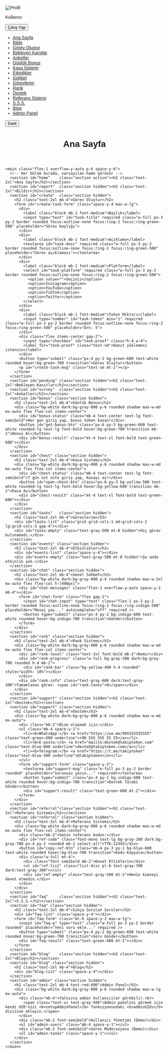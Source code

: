 <!DOCTYPE html>
<html lang="tr">
<head>
  <meta charset="UTF-8" />
  <meta name="viewport" content="width=device-width, initial-scale=1.0"/>
  <title>TakipToken | Dashboard</title>

  <!-- Tailwind + Dark Mode -->
  <script src="https://cdn.tailwindcss.com"></script>
  <script>
    tailwind.config = { darkMode: 'class' };
  </script>

  <!-- Google Font & Icons -->
  <link 
    href="https://fonts.googleapis.com/css2?family=Poppins:wght@400;600;800&display=swap" 
    rel="stylesheet"
  />
  <link 
    rel="stylesheet" 
    href="https://cdnjs.cloudflare.com/ajax/libs/font-awesome/6.1.1/css/all.min.css"
  />

  <style>
    body { font-family: 'Poppins', sans-serif; }
  </style>
</head>
<body class="flex h-screen bg-gray-100 dark:bg-gray-900 text-gray-800 dark:text-gray-200">

  <!-- SIDEBAR -->
  <aside class="w-64 bg-white dark:bg-gray-800 shadow flex-shrink-0">
    <div class="p-4 flex items-center space-x-3">
      <img id="profile-pic" src="" alt="Profil" class="w-10 h-10 rounded-full bg-gray-200"/>
      <div>
        <p id="profile-name" class="font-semibold">Kullanıcı</p>
        <button id="sign-out" class="text-xs text-red-500 hover:underline">Çıkış Yap</button>
      </div>
    </div>
    <nav class="mt-4">
      <ul id="menu" class="space-y-1">
        <li><a data-section="home"    href="#" class="nav-link block px-4 py-2 hover:bg-gray-200 dark:hover:bg-gray-700 rounded">Ana Sayfa</a></li>
        <li><a data-section="report"  href="#" class="nav-link block px-4 py-2 hover:bg-gray-200 dark:hover:bg-gray-700 rounded">Bildir</a></li>
        <li><a data-section="create"  href="#" class="nav-link block px-4 py-2 hover:bg-gray-200 dark:hover:bg-gray-700 rounded">Görev Oluştur</a></li>
        <li><a data-section="pending" href="#" class="nav-link block px-4 py-2 hover:bg-gray-200 dark:hover:bg-gray-700 rounded">Bekleyen Kanıtlar</a></li>
        <li><a data-section="survey"  href="#" class="nav-link block px-4 py-2 hover:bg-gray-200 dark:hover:bg-gray-700 rounded">Anketler</a></li>
        <li><a data-section="bonus"   href="#" class="nav-link block px-4 py-2 hover:bg-gray-200 dark:hover:bg-gray-700 rounded">Günlük Bonus</a></li>
        <li><a data-section="chest"   href="#" class="nav-link block px-4 py-2 hover:bg-gray-200 dark:hover:bg-gray-700 rounded">Kasa Sistemi</a></li>
        <li><a data-section="events"  href="#" class="nav-link block px-4 py-2 hover:bg-gray-200 dark:hover:bg-gray-700 rounded">Etkinlikler</a></li>
        <li><a data-section="chat"    href="#" class="nav-link block px-4 py-2 hover:bg-gray-200 dark:hover:bg-gray-700 rounded">Sohbet</a></li>
        <li><a data-section="tasks"   href="#" class="nav-link block px-4 py-2 hover:bg-gray-200 dark:hover:bg-gray-700 rounded">Görevlerim</a></li>
        <li><a data-section="rank"    href="#" class="nav-link block px-4 py-2 hover:bg-gray-200 dark:hover:bg-gray-700 rounded">Rank</a></li>
        <li><a data-section="support" href="#" class="nav-link block px-4 py-2 hover:bg-gray-200 dark:hover:bg-gray-700 rounded">Destek</a></li>
        <li><a data-section="referral"href="#" class="nav-link block px-4 py-2 hover:bg-gray-200 dark:hover:bg-gray-700 rounded">Referans Sistemi</a></li>
        <li><a data-section="faq"     href="#" class="nav-link block px-4 py-2 hover:bg-gray-200 dark:hover:bg-gray-700 rounded">S.S.S.</a></li>
        <li><a data-section="blog"    href="#" class="nav-link block px-4 py-2 hover:bg-gray-200 dark:hover:bg-gray-700 rounded">Blog</a></li>
        <li id="admin-menu" class="hidden"><a data-section="admin" href="#" class="nav-link block px-4 py-2 hover:bg-gray-200 dark:hover:bg-gray-700 rounded text-red-600">Admin Panel</a></li>
      </ul>
    </nav>
    <div class="mt-auto p-4">
      <button id="dark-toggle" class="w-full px-2 py-1 bg-gray-200 dark:bg-gray-700 rounded hover:bg-gray-300 dark:hover:bg-gray-600 transition">
        <i id="dark-icon" class="fas fa-moon"></i> Dark
      </button>
    </div>
  </aside>

  <!-- MAIN -->
  <div class="flex-1 flex flex-col overflow-hidden">
    <header class="flex items-center justify-between bg-white dark:bg-gray-800 px-6 py-4 shadow">
      <h1 id="section-title" class="text-xl font-semibold">Ana Sayfa</h1>
    </header>

    <main class="flex-1 overflow-y-auto p-6 space-y-6">
      <!-- Her bölüm burada, varsayılan home görünür -->
      <section id="home"    class="section active"><h2 class="text-2xl">Ana Sayfa</h2></section>
      <section id="report"  class="section hidden"><h2 class="text-2xl">Bildir</h2></section>
      <section id="create"  class="section hidden">
        <h2 class="text-2xl mb-4">Görev Oluştur</h2>
        <form id="create-task-form" class="space-y-4 max-w-lg">
          <div>
            <label class="block mb-1 font-medium">Başlık</label>
            <input type="text" id="task-title" required class="w-full px-3 py-2 border rounded focus:outline-none focus:ring-2 focus:ring-green-500" placeholder="Görev başlığı">
          </div>
          <div>
            <label class="block mb-1 font-medium">Açıklama</label>
            <textarea id="task-desc" required class="w-full px-3 py-2 border rounded focus:outline-none focus:ring-2 focus:ring-green-500" placeholder="Görev açıklaması"></textarea>
          </div>
          <div>
            <label class="block mb-1 font-medium">Platform</label>
            <select id="task-platform" required class="w-full px-3 py-2 border rounded focus:outline-none focus:ring-2 focus:ring-green-500">
              <option value="">Seçiniz</option>
              <option>Instagram</option>
              <option>YouTube</option>
              <option>TikTok</option>
              <option>Twitter</option>
            </select>
          </div>
          <div>
            <label class="block mb-1 font-medium">Token Miktarı</label>
            <input type="number" id="task-token" min="1" required class="w-full px-3 py-2 border rounded focus:outline-none focus:ring-2 focus:ring-green-500" placeholder="Örn: 5">
          </div>
          <div class="flex items-center gap-2">
            <input type="checkbox" id="task-proof" class="h-4 w-4">
            <label for="task-proof" class="text-sm">Kanıt yüklemesi istensin</label>
          </div>
          <button type="submit" class="px-4 py-2 bg-green-600 text-white rounded hover:bg-green-700 transition">Görev Oluştur</button>
          <p id="create-task-msg" class="text-sm mt-2"></p>
        </form>
      </section>
      <section id="pending" class="section hidden"><h2 class="text-2xl">Bekleyen Kanıtlar</h2></section>
      <section id="survey"  class="section hidden"><h2 class="text-2xl">Anketler</h2></section>
      <section id="bonus" class="section hidden">
        <h2 class="text-2xl mb-4">Günlük Bonus</h2>
        <div class="bg-white dark:bg-gray-800 p-6 rounded shadow max-w-md mx-auto flex flex-col items-center">
          <div id="bonus-status" class="mb-4 text-center text-lg font-semibold">Her gün giriş yap, bonus token kazan!</div>
          <button id="get-bonus-btn" class="px-6 py-3 bg-green-600 text-white rounded-lg text-lg font-bold hover:bg-green-700 transition mb-2">Bonus Al</button>
          <div id="bonus-result" class="mt-4 text-xl font-bold text-green-600"></div>
        </div>
      </section>
      <section id="chest" class="section hidden">
        <h2 class="text-2xl mb-4">Kasa Sistemi</h2>
        <div class="bg-white dark:bg-gray-800 p-6 rounded shadow max-w-md mx-auto flex flex-col items-center">
          <div id="chest-status" class="mb-4 text-center text-lg font-semibold">7 gün üst üste giriş yap, kasayı aç!</div>
          <button id="open-chest-btn" class="px-6 py-3 bg-yellow-500 text-white rounded-lg text-lg font-bold hover:bg-yellow-600 transition mb-2">Kasa Aç</button>
          <div id="chest-result" class="mt-4 text-xl font-bold text-green-600"></div>
        </div>
      </section>
      <section id="tasks"   class="section hidden">
        <h2 class="text-2xl mb-4">Görevlerim</h2>
        <div id="tasks-list" class="grid grid-cols-1 md:grid-cols-2 lg:grid-cols-3 gap-4"></div>
        <div id="tasks-empty" class="text-gray-500 mt-8 hidden">Hiç görev bulunamadı.</div>
      </section>
      <section id="events" class="section hidden">
        <h2 class="text-2xl mb-4">Etkinlikler</h2>
        <div id="events-list" class="space-y-4"></div>
        <div id="events-empty" class="text-gray-500 mt-8 hidden">Şu anda etkinlik yok.</div>
      </section>
      <section id="chat" class="section hidden">
        <h2 class="text-2xl mb-4">Genel Sohbet</h2>
        <div class="bg-white dark:bg-gray-800 p-4 rounded shadow max-w-2xl mx-auto flex flex-col h-[400px]">
          <div id="chat-messages" class="flex-1 overflow-y-auto space-y-2 mb-4"></div>
          <form id="chat-form" class="flex gap-2">
            <input id="chat-input" type="text" class="flex-1 px-3 py-2 border rounded focus:outline-none focus:ring-2 focus:ring-indigo-500" placeholder="Mesaj yaz..." autocomplete="off" required />
            <button type="submit" class="px-4 py-2 bg-indigo-600 text-white rounded hover:bg-indigo-700 transition">Gönder</button>
          </form>
        </div>
      </section>
      <section id="rank" class="section hidden">
        <h2 class="text-2xl mb-4">Rank Sistemi</h2>
        <div class="bg-white dark:bg-gray-800 p-6 rounded shadow max-w-md mx-auto flex flex-col items-center">
          <div id="rank-level" class="text-3xl font-bold mb-2">Demir</div>
          <div id="rank-progress" class="w-full bg-gray-200 dark:bg-gray-700 rounded h-4 mb-2">
            <div id="rank-bar" class="bg-yellow-400 h-4 rounded" style="width: 10%"></div>
          </div>
          <div id="rank-info" class="text-gray-600 dark:text-gray-300">Tamamlanan görev: <span id="rank-tasks">0</span></div>
        </div>
      </section>
      <section id="support" class="section hidden"><h2 class="text-2xl">Destek</h2></section>
      <section id="support" class="section hidden">
        <h2 class="text-2xl mb-4">Destek</h2>
        <div class="bg-white dark:bg-gray-800 p-6 rounded shadow max-w-md mx-auto">
          <div class="mb-2">Bize ulaşmak için:</div>
          <ul class="mb-4 space-y-1">
            <li><b>WhatsApp:</b> <a href="https://wa.me/905555555555" class="text-green-600 underline">+90 555 555 55 55</a></li>
            <li><b>E-posta:</b> <a href="mailto:destek@takiptoken.com" class="text-blue-600 underline">destek@takiptoken.com</a></li>
            <li><b>Telegram:</b> <a href="https://t.me/takiptoken" class="text-blue-500 underline">@takiptoken</a></li>
          </ul>
          <form id="support-form" class="space-y-2">
            <textarea id="support-msg" class="w-full px-3 py-2 border rounded" placeholder="Sorunuzu yazın..." required></textarea>
            <button type="submit" class="px-4 py-2 bg-indigo-600 text-white rounded hover:bg-indigo-700 transition">Destek Talebi Gönder</button>
            <div id="support-result" class="text-green-600 mt-2"></div>
          </form>
        </div>
      </section>
      <section id="referral"class="section hidden"><h2 class="text-2xl">Referans Sistemi</h2></section>
      <section id="referral" class="section hidden">
        <h2 class="text-2xl mb-4">Referans Sistemi</h2>
        <div class="bg-white dark:bg-gray-800 p-6 rounded shadow max-w-md mx-auto flex flex-col items-center">
          <div class="mb-2">Senin referans kodun:</div>
          <div id="ref-code" class="font-mono text-lg bg-gray-100 dark:bg-gray-700 px-4 py-2 rounded mb-2 select-all">TTK-12345</div>
          <button id="copy-ref-btn" class="mb-4 px-3 py-1 bg-blue-600 text-white rounded hover:bg-blue-700 transition">Kodu Kopyala</button>
          <div class="w-full mt-4">
            <div class="font-semibold mb-2">Davet Ettiklerin</div>
            <ul id="ref-list" class="list-disc pl-6 text-gray-700 dark:text-gray-300"></ul>
            <div id="ref-empty" class="text-gray-500 mt-2">Henüz kimseyi davet etmedin.</div>
          </div>
        </div>
      </section>
      <section id="faq"     class="section hidden"><h2 class="text-2xl">S.S.S.</h2></section>
      <section id="faq" class="section hidden">
        <h2 class="text-2xl mb-4">Sıkça Sorulan Sorular</h2>
        <div id="faq-list" class="space-y-4"></div>
        <form id="faq-form" class="mt-6 space-y-2 max-w-lg">
          <input id="faq-q" type="text" class="w-full px-3 py-2 border rounded" placeholder="Yeni soru ekle..." required />
          <button type="submit" class="px-4 py-2 bg-green-600 text-white rounded hover:bg-green-700 transition">Soru Gönder</button>
          <div id="faq-result" class="text-green-600 mt-2"></div>
        </form>
      </section>
      <section id="blog"    class="section hidden"><h2 class="text-2xl">Blog</h2></section>
      <section id="blog" class="section hidden">
        <h2 class="text-2xl mb-4">Blog</h2>
        <div id="blog-list" class="space-y-4"></div>
      </section>
      <section id="admin" class="section hidden">
        <h2 class="text-2xl mb-4 text-red-600">Admin Panel</h2>
        <div class="bg-white dark:bg-gray-800 p-6 rounded shadow max-w-lg mx-auto">
          <div class="mb-4">Yalnızca admin kullanıcılar görebilir.<br>
            <span class="text-xs text-gray-500">Admin panelini görmek için kendi UID'nizi <b>setupAdminPanel</b> fonksiyonundaki <b>adminUIDs</b> dizisine ekleyin.</span>
          </div>
          <div class="mb-2 font-semibold">Kullanıcı Yönetimi (Demo)</div>
          <ul id="admin-users" class="mb-4 space-y-1"></ul>
          <div class="mb-2 font-semibold">Görev Moderasyonu (Demo)</div>
          <ul id="admin-tasks" class="space-y-1"></ul>
        </div>
      </section>
    </main>
  </div>

  <!-- Firebase + Uygulama JS -->
  <script type="module">
    import { initializeApp }   from "https://www.gstatic.com/firebasejs/9.23.0/firebase-app.js";
    import { getAuth,
             onAuthStateChanged,
             signOut }          from "https://www.gstatic.com/firebasejs/9.23.0/firebase-auth.js";
    import { getFirestore }    from "https://www.gstatic.com/firebasejs/9.23.0/firebase-firestore.js";

    // 1) Firebase config ve init
   const firebaseConfig = {
      apiKey: "AIzaSyC7lRIhanhgv_2BLgjIA_F0D04vRAaA5uk",
      authDomain: "takiptoken-4c1fa.firebaseapp.com",
      projectId: "takiptoken-4c1fa",
      storageBucket: "takiptoken-4c1fa.appspot.com",
      messagingSenderId: "518688622476",
      appId: "1:518688622476:web:8757ec47fb2614836738a9",
      measurementId: "G-EYNR6Z8JTV"
    };
    const app  = initializeApp(firebaseConfig);
    const auth = getAuth(app);
    const db   = getFirestore(app);

    // 2) DOM referansları
    const menuLinks     = document.querySelectorAll(".nav-link");
    const sections      = document.querySelectorAll(".section");
    const titleEl       = document.getElementById("section-title");
    const picEl         = document.getElementById("profile-pic");
    const nameEl        = document.getElementById("profile-name");
    const signOutBtn    = document.getElementById("sign-out");
    const darkToggle    = document.getElementById("dark-toggle");
    const darkIcon      = document.getElementById("dark-icon");

    // 3) Sekme tıklama handler
    menuLinks.forEach(link => {
      link.addEventListener("click", e => {
        e.preventDefault();
        // link’i aktifleştir
        menuLinks.forEach(l => l.classList.remove("bg-gray-200","dark:bg-gray-700"));
        link.classList.add("bg-gray-200","dark:bg-gray-700");
        // section göster
        const sec = link.dataset.section;
        sections.forEach(s => s.id === sec ? s.classList.remove("hidden") : s.classList.add("hidden"));
        // başlığı değiştir
        titleEl.innerText = link.innerText.trim();
      });
    });

    // 4) Dark mode toggle
    if (localStorage.theme === "dark") document.documentElement.classList.add("dark");
    darkToggle.addEventListener("click", () => {
      document.documentElement.classList.toggle("dark");
      const isDark = document.documentElement.classList.contains("dark");
      localStorage.theme = isDark ? "dark" : "light";
      darkIcon.className = isDark ? "fas fa-sun" : "fas fa-moon";
    });

    // 5) Auth ve profil bilgisi yükle
    onAuthStateChanged(auth, user => {
      if (!user) return location.href = "login.html";
      // Profil fotoğrafı ve isim
      picEl.src       = user.photoURL || "https://via.placeholder.com/40";
      nameEl.innerText= user.displayName || user.email;

      // Çıkış
      signOutBtn.addEventListener("click", () => {
        signOut(auth).then(() => location.href = "login.html");
      });

      // --- Görevler Modülü ---
      loadUserTasks(user.uid);
      // --- Görev Oluştur Modülü ---
      setupCreateTask(user.uid);
      // --- Kasa Sistemi Modülü ---
      setupChestSystem(user.uid);
      // --- Etkinlikler Modülü ---
      loadEvents();
      // --- Sohbet Modülü ---
      setupChat(user);
      // --- Günlük Bonus Modülü ---
      setupDailyBonus(user.uid);
      // --- Rank Sistemi Modülü ---
      setupRankSystem(user.uid);
      // --- Referans Sistemi Modülü ---
      setupReferralSystem(user);
      // --- Destek Modülü ---
      setupSupport();
      // --- SSS Modülü ---
      setupFAQ();
      // --- Blog Modülü ---
      setupBlog();

      // --- Admin Panel Modülü ---
      setupAdminPanel(user);
// Admin Panel modülü: Sadece adminler için göster
function setupAdminPanel(user) {
  const adminMenu = document.getElementById("admin-menu");
  const adminSection = document.getElementById("admin");
  if (!adminMenu || !adminSection) return;
  // Demo: Sadece belirli UID admin kabul edilir
  const adminUIDs = ["adminUID1", "adminUID2"];
  if (!adminUIDs.includes(user.uid)) {
    adminMenu.classList.add("hidden");
    adminSection.classList.add("hidden");
    return;
  }
  adminMenu.classList.remove("hidden");
  // Demo kullanıcı listesi
  const users = [
    { name: "Ali", email: "ali@mail.com", banned: false },
    { name: "Ayşe", email: "ayse@mail.com", banned: true }
  ];
  const userList = document.getElementById("admin-users");
  userList.innerHTML = "";
  users.forEach(u => {
    const li = document.createElement("li");
    li.innerHTML = `<b>${u.name}</b> (${u.email}) ${u.banned ? "<span class=\"text-red-600\">(Banlı)</span>" : ""}`;
    userList.appendChild(li);
  });
  // Demo görev listesi
  const tasks = [
    { title: "Instagram Takip", owner: "ali@mail.com", status: "Onay Bekliyor" },
    { title: "YouTube Yorum", owner: "ayse@mail.com", status: "Yayında" }
  ];
  const taskList = document.getElementById("admin-tasks");
  taskList.innerHTML = "";
  tasks.forEach(t => {
    const li = document.createElement("li");
    li.innerHTML = `<b>${t.title}</b> - ${t.owner} <span class=\"text-gray-500\">(${t.status})</span>`;
    taskList.appendChild(li);
  });
}
    });

// Görevler modülü: Firestore'dan görevleri çek ve göster
async function loadUserTasks(uid) {
  const tasksList = document.getElementById("tasks-list");
  const tasksEmpty = document.getElementById("tasks-empty");
  tasksList.innerHTML = "";
  tasksEmpty.classList.add("hidden");

  // Firestore'dan görevleri çek (örnek veri ile başlat)
  // TODO: Firestore entegrasyonu
  // const q = query(collection(db, "tasks"), where("owner", "==", uid));
  // const snap = await getDocs(q);
  // if (snap.empty) { ... }

  // Şimdilik örnek veri:
  const exampleTasks = [
    { id: 1, platform: "Instagram", user: "@kullanici1", desc: "Takip et!", token: 5, proof: true },
    { id: 2, platform: "YouTube", user: "@kanal2", desc: "Yoruma katıl!", token: 8, proof: false }
  ];
  if (exampleTasks.length === 0) {
    tasksEmpty.classList.remove("hidden");
    return;
  }
  exampleTasks.forEach(task => {
    const div = document.createElement("div");
    div.className = "bg-white dark:bg-gray-800 p-4 rounded shadow flex flex-col gap-2";
    div.innerHTML = `
      <div class="flex items-center gap-2">
        <span class="font-bold">${task.platform}</span>
        <span class="text-gray-400">${task.user}</span>
      </div>
      <div>${task.desc}</div>
      <div class="flex items-center gap-2 mt-2">
        <span class="text-green-600 font-semibold">+${task.token} Token</span>
        ${task.proof ? '<span class="text-xs bg-yellow-100 text-yellow-700 px-2 py-1 rounded">Kanıt İsteniyor</span>' : ''}
      </div>
      <button class="mt-2 px-3 py-1 bg-blue-600 text-white rounded hover:bg-blue-700 transition">Görevi Tamamla</button>
    `;
    tasksList.appendChild(div);
  });
}

// Görev Oluştur modülü: Form submit işlemi
function setupCreateTask(uid) {
  const form = document.getElementById("create-task-form");
  const msg = document.getElementById("create-task-msg");
  if (!form) return;
  form.addEventListener("submit", async e => {
    e.preventDefault();
    msg.textContent = "";
    const title = document.getElementById("task-title").value.trim();
    const desc = document.getElementById("task-desc").value.trim();
    const platform = document.getElementById("task-platform").value;
    const token = parseInt(document.getElementById("task-token").value, 10);
    const proof = document.getElementById("task-proof").checked;

    if (!title || !desc || !platform || !token) {
      msg.textContent = "Tüm alanları doldurun.";
      msg.className = "text-red-600 mt-2";
      return;
    }

    // TODO: Firestore'a ekle
    // await addDoc(collection(db, "tasks"), { owner: uid, title, desc, platform, token, proof, done: false, created: Date.now() });

    msg.textContent = "Görev başarıyla oluşturuldu! (Demo)";
    msg.className = "text-green-600 mt-2";
    form.reset();
  });
}

// Kasa Sistemi modülü: Demo kasa açma
function setupChestSystem(uid) {
  const openBtn = document.getElementById("open-chest-btn");
  const result = document.getElementById("chest-result");
  const status = document.getElementById("chest-status");
  if (!openBtn) return;
  openBtn.addEventListener("click", () => {
    // Demo: Rastgele ödül
    const rewards = [
      { type: "token", value: Math.floor(Math.random()*50+10) },
      { type: "premium", value: 1 },
      { type: "bonus", value: 1 },
      { type: "special", value: 1 }
    ];
    const reward = rewards[Math.floor(Math.random()*rewards.length)];
    let msg = "";
    if (reward.type === "token") msg = `🎉 ${reward.value} Token kazandın!`;
    if (reward.type === "premium") msg = `⭐ 1 Gün Premium Üyelik!`;
    if (reward.type === "bonus") msg = `🎁 Bonus Kasa kazandın!`;
    if (reward.type === "special") msg = `📝 Özel Görev Hakkı!`;
    result.textContent = msg;
    status.textContent = "Kasa açıldı! Yarın tekrar dene.";
    openBtn.disabled = true;
    openBtn.classList.add("opacity-50");
  });
}

// Etkinlikler modülü: Demo etkinlik listesi ve katılım
function loadEvents() {
  const eventsList = document.getElementById("events-list");
  const eventsEmpty = document.getElementById("events-empty");
  eventsList.innerHTML = "";
  eventsEmpty.classList.add("hidden");

  // Demo etkinlikler
  const demoEvents = [
    { id: 1, title: "Instagram Takip Etkinliği", desc: "Herkes birbirini takip ediyor!", reward: "+20 Token", joined: false },
    { id: 2, title: "YouTube Yorum Maratonu", desc: "En çok yorum yapan kazanır!", reward: "+30 Token", joined: false }
  ];
  if (demoEvents.length === 0) {
    eventsEmpty.classList.remove("hidden");
    return;
  }
  demoEvents.forEach(event => {
    const div = document.createElement("div");
    div.className = "bg-white dark:bg-gray-800 p-4 rounded shadow flex flex-col gap-2";
    div.innerHTML = `
      <div class="flex items-center gap-2">
        <span class="font-bold text-lg">${event.title}</span>
        <span class="text-green-600 font-semibold ml-auto">${event.reward}</span>
      </div>
      <div>${event.desc}</div>
      <button class="mt-2 px-3 py-1 bg-indigo-600 text-white rounded hover:bg-indigo-700 transition join-event-btn">Katıl</button>
    `;
    const btn = div.querySelector(".join-event-btn");
    btn.addEventListener("click", () => {
      btn.disabled = true;
      btn.textContent = "Katıldın!";
      btn.classList.add("bg-green-600");
      setTimeout(() => {
        btn.textContent = "Etkinlik Başladı!";
      }, 2000);
    });
    eventsList.appendChild(div);
  });
}

// Sohbet modülü: Demo mesajlaşma
function setupChat(user) {
  const chatForm = document.getElementById("chat-form");
  const chatInput = document.getElementById("chat-input");
  const chatMessages = document.getElementById("chat-messages");
  if (!chatForm) return;

  // Demo mesajlar
  const demoMsgs = [
    { name: "Admin", text: "Hoş geldiniz!" },
    { name: "Kullanıcı1", text: "Merhaba 👋" }
  ];
  chatMessages.innerHTML = "";
  demoMsgs.forEach(msg => {
    const div = document.createElement("div");
    div.className = "p-2 rounded bg-gray-100 dark:bg-gray-700";
    div.innerHTML = `<b>${msg.name}:</b> ${msg.text}`;
    chatMessages.appendChild(div);
  });

  chatForm.addEventListener("submit", e => {
    e.preventDefault();
    const val = chatInput.value.trim();
    if (!val) return;
    const div = document.createElement("div");
    div.className = "p-2 rounded bg-indigo-100 dark:bg-indigo-700 text-indigo-900 dark:text-white";
    div.innerHTML = `<b>${user.displayName || user.email}:</b> ${val}`;
    chatMessages.appendChild(div);
    chatInput.value = "";
    chatMessages.scrollTop = chatMessages.scrollHeight;
  });
}

// Günlük Bonus modülü: Demo bonus alma
function setupDailyBonus(uid) {
  const bonusBtn = document.getElementById("get-bonus-btn");
  const bonusResult = document.getElementById("bonus-result");
  const bonusStatus = document.getElementById("bonus-status");
  if (!bonusBtn) return;
  bonusBtn.addEventListener("click", () => {
    // Demo: Rastgele bonus
    const amount = Math.floor(Math.random()*5+1);
    bonusResult.textContent = `🎉 ${amount} Token kazandın!`;
    bonusStatus.textContent = "Yarın tekrar gel!";
    bonusBtn.disabled = true;
    bonusBtn.classList.add("opacity-50");
  });
}

// Rank Sistemi modülü: Demo rank hesaplama
function setupRankSystem(uid) {
  const levelEl = document.getElementById("rank-level");
  const barEl = document.getElementById("rank-bar");
  const infoEl = document.getElementById("rank-tasks");
  if (!levelEl) return;
  // Demo: Tamamlanan görev sayısına göre rank
  const completed = Math.floor(Math.random()*20+1);
  infoEl.textContent = completed;
  let level = "Demir", percent = 5;
  if (completed >= 5)  { level = "Bakır"; percent = 25; }
  if (completed >= 10) { level = "Çelik"; percent = 50; }
  if (completed >= 15) { level = "Altın"; percent = 75; }
  if (completed >= 20) { level = "Elmas"; percent = 100; }
  levelEl.textContent = level;
  barEl.style.width = percent + "%";
}

// Referans Sistemi modülü: Demo referans kodu ve davetli listesi
function setupReferralSystem(user) {
  const codeEl = document.getElementById("ref-code");
  const copyBtn = document.getElementById("copy-ref-btn");
  const listEl = document.getElementById("ref-list");
  const emptyEl = document.getElementById("ref-empty");
  if (!codeEl) return;
  // Demo kodu ve davetliler
  const code = "TTK-" + (user.uid ? user.uid.slice(0,5).toUpperCase() : "12345");
  codeEl.textContent = code;
  copyBtn.onclick = () => {
    navigator.clipboard.writeText(code);
    copyBtn.textContent = "Kopyalandı!";
    setTimeout(() => copyBtn.textContent = "Kodu Kopyala", 1500);
  };
  // Demo davetli listesi
  const invited = ["ali@mail.com", "ayse@mail.com"];
  listEl.innerHTML = "";
  if (invited.length === 0) {
    emptyEl.classList.remove("hidden");
  } else {
    emptyEl.classList.add("hidden");
    invited.forEach(mail => {
      const li = document.createElement("li");
      li.textContent = mail;
      listEl.appendChild(li);
    });
  }
}

// Destek modülü: Demo destek talebi
function setupSupport() {
  const form = document.getElementById("support-form");
  const msg = document.getElementById("support-msg");
  const result = document.getElementById("support-result");
  if (!form) return;
  form.addEventListener("submit", e => {
    e.preventDefault();
    result.textContent = "Talebiniz alındı! (Demo)";
    msg.value = "";
    setTimeout(() => result.textContent = "", 2000);
  });
}

// SSS modülü: Demo soru-cevap
function setupFAQ() {
  const faqList = document.getElementById("faq-list");
  const faqForm = document.getElementById("faq-form");
  const faqQ = document.getElementById("faq-q");
  const faqResult = document.getElementById("faq-result");
  if (!faqList) return;
  // Demo sorular
  const faqs = [
    { q: "Token nasıl kazanılır?", a: "Görevleri tamamlayarak token kazanabilirsin." },
    { q: "Premium nedir?", a: "Premium üyeler ekstra avantajlara sahip olur." }
  ];
  faqList.innerHTML = "";
  faqs.forEach(faq => {
    const div = document.createElement("div");
    div.className = "bg-gray-100 dark:bg-gray-700 p-3 rounded";
    div.innerHTML = `<b>${faq.q}</b><br><span>${faq.a}</span>`;
    faqList.appendChild(div);
  });
  faqForm.addEventListener("submit", e => {
    e.preventDefault();
    faqResult.textContent = "Sorun alındı, admin onayından sonra yayınlanacak. (Demo)";
    faqQ.value = "";
    setTimeout(() => faqResult.textContent = "", 2000);
  });
}

// Blog modülü: Demo blog postları
function setupBlog() {
  const blogList = document.getElementById("blog-list");
  if (!blogList) return;
  // Demo bloglar
  const blogs = [
    { title: "TakipToken Nedir?", content: "TakipToken, sosyal medya görevleriyle token kazanmanı sağlar.", date: "2025-07-01" },
    { title: "Token Kazanma İpuçları", content: "Görevleri düzenli tamamla, bonusları kaçırma!", date: "2025-07-15" }
  ];
  blogList.innerHTML = "";
  blogs.forEach(blog => {
    const div = document.createElement("div");
    div.className = "bg-white dark:bg-gray-700 p-4 rounded shadow";
    div.innerHTML = `<div class='text-lg font-bold mb-1'>${blog.title}</div><div class='text-gray-500 text-sm mb-2'>${blog.date}</div><div>${blog.content}</div>`;
    blogList.appendChild(div);
  });
}
  </script>
</body>
</html>
